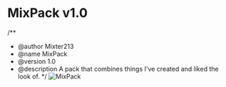 # MixPack v1.0  
/**
  * @author Mixter213
  * @name MixPack
  * @version 1.0
  * @description A pack that combines things I've created and liked the look of.
*/
![MixPack](https://i.imgur.com/kzGxfcA.png)  
